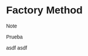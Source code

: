 <!DOCTYPE html>
<html lang="es">
<head>
	<meta charset="UTF-8">
	<title>Document</title>
	<link href="https://fonts.googleapis.com/css2?family=Outfit:wght@400;700&display=swap" rel="stylesheet">
	<style>
		body {
			font-family: 'Outfit', sans-serif;
		}
	</style>
</head>
<body>

# Factory Method

> [!NOTE]
> Prueba

asdf
asdf

</body>
</html>


